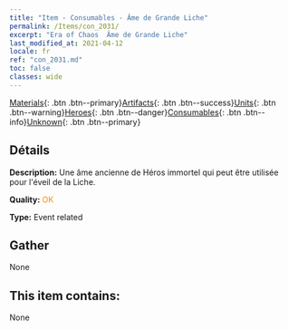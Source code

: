 ```yaml
---
title: "Item - Consumables - Âme de Grande Liche"
permalink: /Items/con_2031/
excerpt: "Era of Chaos  Âme de Grande Liche"
last_modified_at: 2021-04-12
locale: fr
ref: "con_2031.md"
toc: false
classes: wide
---
```

 [Materials](/fr/Items/){: .btn .btn--primary}[Artifacts](/fr/Items/Artifacts/){: .btn .btn--success}[Units](/fr/Items/Units/){: .btn .btn--warning}[Heroes](/fr/Items/Heroes/){: .btn .btn--danger}[Consumables](/fr/Items/Consumables/){: .btn .btn--info}[Unknown](/fr/Items/Unknown/){: .btn .btn--primary}

## Détails
 **Description:** Une âme ancienne de Héros immortel qui peut être utilisée pour l'éveil de la Liche.

 **Quality:** <span style="color: #FF8C00">OK</span>

 **Type:** Event related

## Gather

  None

## This item contains:

  None

